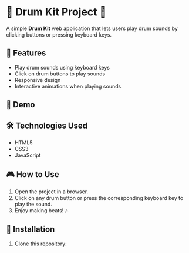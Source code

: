# 🎵 Drum Kit Project 🥁

A simple **Drum Kit** web application that lets users play drum sounds by clicking buttons or pressing keyboard keys.

## 🚀 Features
- Play drum sounds using keyboard keys
- Click on drum buttons to play sounds
- Responsive design
- Interactive animations when playing sounds

## 📸 Demo

## 🛠️ Technologies Used
- HTML5
- CSS3
- JavaScript

## 🎮 How to Use
1. Open the project in a browser.
2. Click on any drum button or press the corresponding keyboard key to play the sound.
3. Enjoy making beats! 🎶

## 📂 Installation
1. Clone this repository:
   ```bash
   

